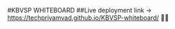 #KBVSP WHITEBOARD
##Live deployment link -> https://techpriyamvad.github.io/KBVSP-whiteboard/       🚀🚀